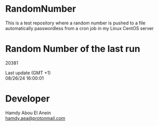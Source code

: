# RandomNumber    
This is a test repository where a random number is pushed to a file automatically passwordless from a cron job in my Linux CentOS server    
# Random Number of the last run   
20381
      
Last update (GMT +1)    
08/26/24 16:00:01
# Developer    
Hamdy Abou El Anein   
hamdy.aea@protonmail.com
